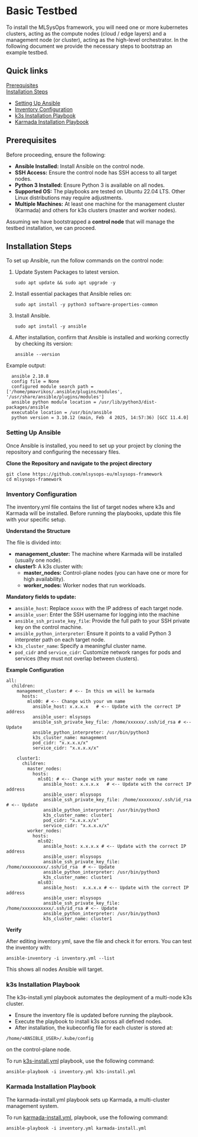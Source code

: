 # Basic Testbed

To install the MLSysOps framework, you will need one or more kubernetes clusters, acting as the compute nodes (cloud / edge layers) and a management node (or cluster), acting as the high-level orchestrator. In the following document we provide the necessary steps to bootstrap an example testbed.

## Quick links

[Prerequisites](#prerequisites)  
[Installation Steps](#installation-steps)  
 * [Setting Up Ansible](#setting-up-ansible)  
 * [Inventory Configuration](#inventory-configuration)  
 * [k3s Installation Playbook](#k3s-installation-playbook)  
 * [Karmada Installation Playbook](#karmada-installation-playbook)  
  
## Prerequisites
Before proceeding, ensure the following:

- **Ansible Installed:** Install Ansible on the control node.
- **SSH Access:** Ensure the control node has SSH access to all target nodes.
- **Python 3 Installed:** Ensure Python 3 is available on all nodes.
- **Supported OS:** The playbooks are tested on Ubuntu 22.04 LTS. Other Linux distributions may require adjustments.
- **Multiple Machines:** At least one machine for the management cluster (Karmada) and others for k3s clusters (master and worker nodes).

Assuming we have bootstrapped a **control node** that will manage the testbed installation, we can proceed.

## Installation Steps
To set up Ansible, run the follow commands on the control node:

1) Update System Packages to latest version.

    ```
    sudo apt update && sudo apt upgrade -y
    ```
2) Install essential packages that Ansible relies on:
    
    ```
    sudo apt install -y python3 software-properties-common
    ```
3) Install Ansible.

    ```
    sudo apt install -y ansible
    ```
4) After installation, confirm that Ansible is installed and working correctly by checking its version: 
    ```
    ansible --version
    ```
Example output:

```
  ansible 2.10.8
  config file = None
  configured module search path = ['/home/pmavrikos/.ansible/plugins/modules', '/usr/share/ansible/plugins/modules']
  ansible python module location = /usr/lib/python3/dist-packages/ansible
  executable location = /usr/bin/ansible
  python version = 3.10.12 (main, Feb  4 2025, 14:57:36) [GCC 11.4.0]
```

### Setting Up Ansible
Once Ansible is installed, you need to set up your project by cloning the repository and configuring the necessary files.


**Clone the Repository and navigate to the project directory**

```
git clone https://github.com/mlsysops-eu/mlsysops-framework
cd mlsysops-framework
``` 

### Inventory Configuration
The inventory.yml file contains the list of target nodes where k3s and Karmada will be installed. Before running the playbooks, update this file with your specific setup.


**Understand the Structure**

The file is divided into:
 
- **management_cluster:**  The machine where Karmada will be installed (usually one node).
- **cluster1:** A k3s cluster with:
    - **master_nodes:** Control-plane nodes (you can have one or more for high availability).
    - **worker_nodes:** Worker nodes that run workloads. 
  
**Mandatory fields to update:**

- `ansible_host`: Replace `xxxxx` with the IP address of each target node.
- `ansible_user`: Enter the SSH username for logging into the machine
- `ansible_ssh_private_key_file`:  Provide the full path to your SSH private key on the control machine. 
- `ansible_python_interpreter`: Ensure it points to a valid Python 3 interpreter path on each target node.
- `k3s_cluster_name`: Specify a meaningful cluster name.
- `pod_cidr` and `service_cidr`: Customize network ranges for pods and services (they must not overlap between clusters).

**Example Configuration**

```
all:
  children:
    management_cluster: # <-- In this vm will be karmada
      hosts:
        mls00: # <-- Change with your vm name
          ansible_host: x.x.x.x   # <-- Update with the correct IP address
          ansible_user: mlsysops
          ansible_ssh_private_key_file: /home/xxxxxx/.ssh/id_rsa # <-- Update
          ansible_python_interpreter: /usr/bin/python3
          k3s_cluster_name: management
          pod_cidr: "x.x.x.x/x"
          service_cidr: "x.x.x.x/x"

    cluster1:
      children:
        master_nodes:
          hosts:
            mls01: # <-- Change with your master node vm name
              ansible_host: x.x.x.x   # <-- Update with the correct IP address
              ansible_user: mlsysops 
              ansible_ssh_private_key_file: /home/xxxxxxxx/.ssh/id_rsa  # <-- Update
              ansible_python_interpreter: /usr/bin/python3
              k3s_cluster_name: cluster1
              pod_cidr: "x.x.x.x/x"
              service_cidr: "x.x.x.x/x"
        worker_nodes:
          hosts:
            mls02:
              ansible_host: x.x.x.x # <-- Update with the correct IP address
              ansible_user: mlsysops
              ansible_ssh_private_key_file: /home/xxxxxxxxx/.ssh/id_rsa  # <-- Update
              ansible_python_interpreter: /usr/bin/python3
              k3s_cluster_name: cluster1
            mls03:
              ansible_host:  x.x.x.x # <-- Update with the correct IP address
              ansible_user: mlsysops
              ansible_ssh_private_key_file: /home/xxxxxxxxxxx/.ssh/id_rsa # <-- Update
              ansible_python_interpreter: /usr/bin/python3
              k3s_cluster_name: cluster1
```

**Verify**

After editing inventory.yml, save the file and check it for errors. You can test the inventory with:

```
ansible-inventory -i inventory.yml --list
```
This shows all nodes Ansible will target.

### k3s Installation Playbook
The k3s-install.yml playbook automates the deployment of a multi-node k3s cluster.

- Ensure the inventory file is updated before running the playbook.
- Execute the playbook to install k3s across all defined nodes.
- After installation, the kubeconfig file for each cluster is stored at:
```
/home/<ANSIBLE_USER>/.kube/config
```
on the control-plane node.

To run [k3s-install.yml](k3s-install.yml) playbook, use the following command:
```
ansible-playbook -i inventory.yml k3s-install.yml
```

### Karmada Installation Playbook
The karmada-install.yml playbook sets up Karmada, a multi-cluster management system.

To run [karmada-install.yml](karmada-install.yml), playbook, use the following command:
```
ansible-playbook -i inventory.yml karmada-install.yml
```

